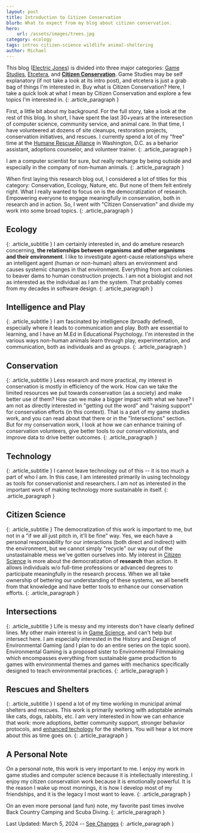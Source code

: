```yaml
---
layout: post
title: Introduction to Citizen Conservation 
blurb: What to expect from my blog about citizen conservation. 
hero:
    url: /assets/images/trees.jpg
category: ecology
tags: intros citizen-science wildlife animal-sheltering 
author: Michael
---
```

This blog ([Electric Jones](http://electricjones.me)) is divided into three major categories: [Game Studies](http://electricjones.me/games), [Etcetera](http://electricjones.me/etcetera), and **[Citizen Conservation](http://electricjones.me/ecology)**. Game Studies may be self explanatory (if not take a look at its intro post), and etcetera is just a grab bag of things I'm interested in. Buy what is Citizen Conservation? Here, I take a quick look at what I mean by Citizen Conservation and explore a few topics I'm interested in.
{: .article_paragraph }

First, a little bit about my background. For the full story, take a look at the rest of this blog. In short, I have spent the last 30+years at the interesection of computer science, community service, and animal care. In that time, I have volunteered at dozens of site cleanups, restoration projects, conservation initiatives, and rescues. I currently spend a lot of my "free" time at the [Humane Rescue Alliance](http://humanerescuealliance.org) in Washington, D.C. as a beharior assistant, adoptions counselor, and volunteer trainer.
{: .article_paragraph }

I am a computer scientist for sure, but really recharge by being outside and especially in the company of non-human animals.
{: .article_paragraph }

When first laying this research blog out, I considered a lot of titles for this category: Conservation, Ecology, Nature, etc. But none of them felt entirely right. What I really wanted to focus on is the democratization of research. Empowering everyone to engage meaningfully in conservation, both in research and in action. So, I went with "Citizen Conservation" and divide my work into some broad topics.
{: .article_paragraph }

## Ecology
{: .article_subtitle }
I am certainly interested in, and do ameture research concerning, **the relationships between organisms and other organisms and their environment**. I like to investigate agent-cause relationships where an intelligent agent (human or non-human) alters an environment and causes systemic changes in that environment. Everything from ant colonies to beaver dams to human construction projects. I am not a biologist and not as interested as the individual as I am the system. That probably comes from my decades in software design.
{: .article_paragraph }

## Intelligence and Play
{: .article_subtitle }
I am fascinated by intelligence (broadly defined), especially where it leads to communication and play. Both are essential to learning, and I have an M.Ed in Educational Psychology. I'm interested in the various ways non-human animals learn through play, experimentation, and communication, both as individuals and as groups.
{: .article_paragraph }

## Conservation
{: .article_subtitle }
Less research and more practical, my interest in conservation is mostly in efficiency of the work. How can we take the limited resources we put towards conservation (as a society) and make better use of them? How can we make a bigger impact with what we have? I am not as directly interested in "getting out the word" and "raising support" for conservation efforts (in this context). That is a part of my game studies work, and you can read about that there or in the "Intersections" section. But for my conservation work, I look at how we can enhance training of conservation volunteers, give better tools to our conservationists, and improve data to drive better outcomes.
{: .article_paragraph }

## Technology
{: .article_subtitle }
I cannot leave technology out of this -- it is too much a part of who I am. In this case, I am interested primarily in using technology as tools for conservationist and researchers. I am not as interested in the important work of making technology more sustainable in itself.
{: .article_paragraph }

## Citizen Science
{: .article_subtitle }
The democratization of this work is important to me, but not in a "if we all just pitch in, it'll be fine" way. Yes, we each have a personal responsability for our interactions (both direct and indirect) with the environment, but we cannot simply "recycle" our way out of the unstastainable mess we've gotten ourselves into. My interest in [Citizen Science](http://electricjones.me/ecology/2022/05/22/scininja/) is more about the democratization of **research** than action. It allows individuals w/o full-time professions or advanced degrees to participate meaningfully in the research process. When we all take ownership of bettering our understanding of these systems, we all benefit from that knowledge and have better tools to enhance our conservation efforts.
{: .article_paragraph }

## Intersections
{: .article_subtitle }
Life is messy and my interests don't have clearly defined lines. My other main interest is in [Game Science](http://electricjones.me/games), and can't help but intersect here. I am especially interested in the History and Design of Environmental Gaming (and I plan to do an entire series on the topic soon). Environmental Gaming is a proposed sister to Environmental Filmmaking which encompasses everything from sustainable game production to games with environmental themes and games with mechanics specifically designed to teach environmental practices.
{: .article_paragraph }

## Rescues and Shelters
{: .article_subtitle }
I spend a lot of my time working in municipal animal shelters and rescues. This work is primarily working with adoptable animals like cats, dogs, rabbits, etc. I am very interested in how we can enhance that work: more adoptions, better community support, stronger behavior protocols, and [enhanced techology](http://electricjones.me/ecology/2024/02/25/kadoo/) for the shelters. You will hear a lot more about this as time goes on.
{: .article_paragraph }

## A Personal Note
On a personal note, this work is very important to me. I enjoy my work in game studies and computer science because it is intellectually interesting. I enjoy my citizen conservation work because it is emotionally powerful. It is the reason I wake up most mornings, it is how I develop most of my friendships, and it is the legacy I most want to leave.
{: .article_paragraph }

On an even more personal (and fun) note, my favorite past times involve Back Country Camping and Scuba Diving.
{: .article_paragraph }

Last Updated: March 5, 2024 -- [See Changes](https://github.com/electricjones/electricjones.github.io/commits/main/_posts/2023-08-10-intro-to-citizen-conservation.md)
{: .article_paragraph }
<br />

